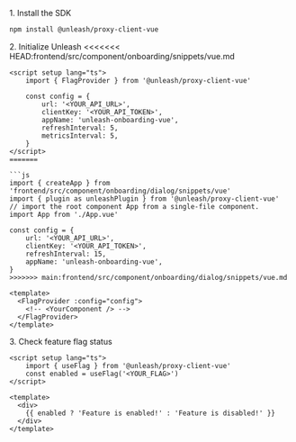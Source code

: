 1\. Install the SDK
```sh
npm install @unleash/proxy-client-vue
```

2\. Initialize Unleash
<<<<<<< HEAD:frontend/src/component/onboarding/snippets/vue.md
```vue
<script setup lang="ts">
    import { FlagProvider } from '@unleash/proxy-client-vue'

    const config = {
        url: '<YOUR_API_URL>',
        clientKey: '<YOUR_API_TOKEN>',
        appName: 'unleash-onboarding-vue',
        refreshInterval: 5,
        metricsInterval: 5,
    }
</script>
=======

```js
import { createApp } from 'frontend/src/component/onboarding/dialog/snippets/vue'
import { plugin as unleashPlugin } from '@unleash/proxy-client-vue'
// import the root component App from a single-file component.
import App from './App.vue'

const config = {
    url: '<YOUR_API_URL>',
    clientKey: '<YOUR_API_TOKEN>',
    refreshInterval: 15,
    appName: 'unleash-onboarding-vue',
}
>>>>>>> main:frontend/src/component/onboarding/dialog/snippets/vue.md

<template>
  <FlagProvider :config="config">
    <!-- <YourComponent /> -->
  </FlagProvider>
</template>
```

3\. Check feature flag status
```vue
<script setup lang="ts">
    import { useFlag } from '@unleash/proxy-client-vue'
    const enabled = useFlag('<YOUR_FLAG>')
</script>

<template>
  <div>
    {{ enabled ? 'Feature is enabled!' : 'Feature is disabled!' }}
  </div>
</template>
```
